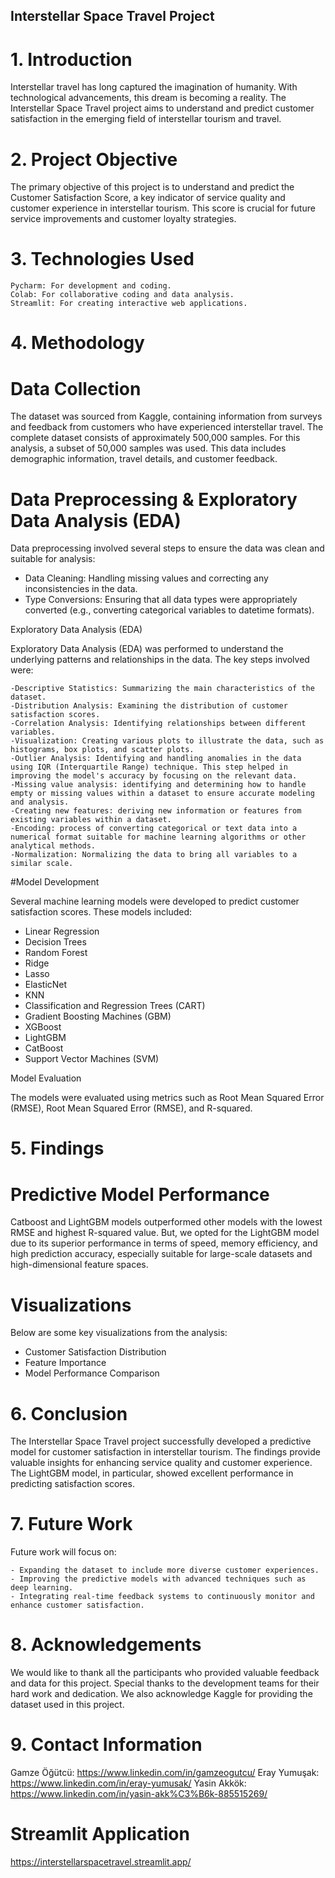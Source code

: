 ## Interstellar Space Travel Project   
# 1. Introduction  
  
Interstellar travel has long captured the imagination of humanity. With technological advancements, this dream is becoming a reality. The Interstellar Space Travel project aims to understand and predict customer satisfaction in the emerging field of interstellar tourism and travel.  
# 2. Project Objective  
  
The primary objective of this project is to understand and predict the Customer Satisfaction Score, a key indicator of service quality and customer experience in interstellar tourism. This score is crucial for future service improvements and customer loyalty strategies.  
# 3. Technologies Used  
  
    Pycharm: For development and coding.  
    Colab: For collaborative coding and data analysis.  
    Streamlit: For creating interactive web applications.  
  
# 4. Methodology  
# Data Collection  
  
The dataset was sourced from Kaggle, containing information from surveys and feedback from customers who have experienced interstellar travel. The complete dataset consists of approximately 500,000 samples. For this analysis, a subset of 50,000 samples was used. This data includes demographic information, travel details, and customer feedback.
# Data Preprocessing & Exploratory Data Analysis (EDA)  
Data preprocessing involved several steps to ensure the data was clean and suitable for analysis:
   - Data Cleaning: Handling missing values and correcting any inconsistencies in the data.
   - Type Conversions: Ensuring that all data types were appropriately converted (e.g., converting categorical variables to datetime formats).

Exploratory Data Analysis (EDA)

Exploratory Data Analysis (EDA) was performed to understand the underlying patterns and relationships in the data. The key steps involved were:  
  
    -Descriptive Statistics: Summarizing the main characteristics of the dataset.  
    -Distribution Analysis: Examining the distribution of customer satisfaction scores.  
    -Correlation Analysis: Identifying relationships between different variables.  
    -Visualization: Creating various plots to illustrate the data, such as histograms, box plots, and scatter plots.  
    -Outlier Analysis: Identifying and handling anomalies in the data using IQR (Interquartile Range) technique. This step helped in improving the model's accuracy by focusing on the relevant data.  
    -Missing value analysis: identifying and determining how to handle empty or missing values within a dataset to ensure accurate modeling and analysis.  
    -Creating new features: deriving new information or features from existing variables within a dataset.  
    -Encoding: process of converting categorical or text data into a numerical format suitable for machine learning algorithms or other analytical methods.  
    -Normalization: Normalizing the data to bring all variables to a similar scale.  

#Model Development  
    
Several machine learning models were developed to predict customer satisfaction scores. These models included:    
    
  - Linear Regression  
  - Decision Trees  
  - Random Forest  
  - Ridge  
  - Lasso  
  - ElasticNet  
  - KNN  
  - Classification and Regression Trees (CART)  
  - Gradient Boosting Machines (GBM)  
  - XGBoost  
  - LightGBM  
  - CatBoost  
  - Support Vector Machines (SVM)  
  
Model Evaluation
  
The models were evaluated using metrics such as Root Mean Squared Error (RMSE), Root Mean Squared Error (RMSE), and R-squared. 
# 5. Findings  
# Predictive Model Performance

Catboost and LightGBM models outperformed other models with the lowest RMSE and highest R-squared value. But, we opted for the LightGBM model due to its superior performance in terms of speed, memory efficiency, and high prediction accuracy, especially suitable for large-scale datasets and high-dimensional feature spaces.
  
# Visualizations
  
Below are some key visualizations from the analysis:  
  - Customer Satisfaction Distribution  
  - Feature Importance  
  - Model Performance Comparison  
 
# 6. Conclusion

The Interstellar Space Travel project successfully developed a predictive model for customer satisfaction in interstellar tourism. The findings provide valuable insights for enhancing service quality and customer experience. The LightGBM model, in particular, showed excellent performance in predicting satisfaction scores.
# 7. Future Work

Future work will focus on:

    - Expanding the dataset to include more diverse customer experiences.  
    - Improving the predictive models with advanced techniques such as deep learning.  
    - Integrating real-time feedback systems to continuously monitor and enhance customer satisfaction.  

# 8. Acknowledgements

We would like to thank all the participants who provided valuable feedback and data for this project. Special thanks to the development teams for their hard work and dedication. We also acknowledge Kaggle for providing the dataset used in this project.
# 9. Contact Information
  
Gamze Öğütcü: https://www.linkedin.com/in/gamzeogutcu/
Eray Yumuşak: https://www.linkedin.com/in/eray-yumusak/
Yasin Akkök: https://www.linkedin.com/in/yasin-akk%C3%B6k-885515269/

# Streamlit Application  
https://interstellarspacetravel.streamlit.app/
